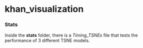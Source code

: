 # khan_visualization

### Stats
Inside the **stats** folder, there is a _Timing_TSNEs_ file that tests the performance of 3 different TSNE models. 

